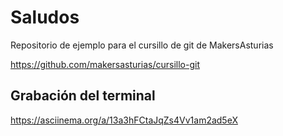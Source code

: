 # Saludos

Repositorio de ejemplo para el cursillo de git de MakersAsturias

https://github.com/makersasturias/cursillo-git

## Grabación del terminal

https://asciinema.org/a/13a3hFCtaJqZs4Vv1am2ad5eX


